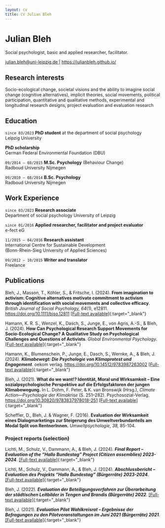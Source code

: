 ```yaml
---
layout: cv
title: CV Julian Bleh
---
```


# Julian Bleh

Social psychologist, basic and applied researcher, facilitator.

<div id="webaddress">
<a href="julian.bleh@uni-leipzig.de"> julian.bleh@uni-leipzig.de </a>
| <a href="https://julianbleh.github.io/ "> https://julianbleh.github.io/</a>
</div>


## Research interests

Socio-ecological change, societal visions and the ability to imagine social change (cognitive alternatives), implicit theories, social movements, political participation, quantitative and qualitative methods, experimental and longitudinal research designs, project evaluation and evaluation research


## Education

`since 03/2023`
**PhD student** at the department of social psychology\
Leipzig University

**PhD scholarship**\
German Federal Environmental Foundation (DBU)

`09/2014 – 08/2015` **M.Sc. Psychology** (Behaviour Change)\
Radboud University Nijmegen

`09/2010 – 08/2014` **B.Sc. Psychology**\
Radboud University Nijmegen


## Work Experience
`since 03/2023` **Research associate**\
Department of social psychology University of Leipzig

`since 01/2016` **Applied researcher, facilitator and project evaluator**\
e-fect eG

`11/2015 – 04/2016` **Research assistant**\
International Centre for Sustainable Development\
(Bonn-Rhein-Sieg University of Applied Sciences)

`09/2012 – 10/2015` **Writer and translator**\
Freelance



## Publications

<div id="external-content"></div>

<script>
  fetch('https://raw.githubusercontent.com/USERNAME/REPO/BRANCH/PATH/TO/FILE.md')
    .then(response => response.text())
    .then(markdown => {
      document.getElementById('external-content').textContent = markdown;
    })
    .catch(error => console.error('Error fetching Markdown file:', error));
</script>

Bleh, J., Masson, T., Köhler, S., & Fritsche, I. (2024). **From imagination to activism: Cognitive alternatives motivate commitment to activism through identification with social movements and collective efficacy**. *British Journal of Social Psychology, 64*(1), e12811. https://doi.org/10.1111/bjso.12811 [[Full-text available]](https://www.researchgate.net/publication/385877996_From_imagination_to_activism_Cognitive_alternatives_motivate_commitment_to_activism_through_identification_with_social_movements_and_collective_efficacy){:target="_blank"} 

Hamann, K. R. S., Wenzel, K., Dasch, S., Junge, E., von Agris, A.-S., & Bleh, J. (2024). **How Can Psychological Research Support Movements for Socio-Ecological Change? A Qualitative Study on Psychological Challenges and Questions of Activists**. *Global Environmental Psychology*. [[Full-text available]](https://www.researchgate.net/publication/378972004_How_Can_Psychological_Research_Support_Movements_for_Socio-Ecological_Change_A_Qualitative_Study_on_Psychological_Challenges_and_Questions_of_Activists){:target="_blank"}

Hamann, K., Blumenschein, P., Junge, E., Dasch, S., Wernke, A., & Bleh, J. (2024). ***Klimabewegt: Die Psychologie von Klimaprotest und Engagement***. oekom verlag. https://doi.org/10.14512/9783987263002 [[Full-text available]](https://www.oekom.de/buch/klimabewegt-9783987260704){:target="_blank"}

Bleh, J. (2021). **What do we want!? Identität, Moral und Wirksamkeit – Eine sozialpsychologische Perspektive auf die Erfolgsfaktoren der jungen Klimabewegung.** In L. Dohm, F. Peter, & K. van Bronswijk (Hrsg.), *Climate Action—Psychologie der Klimakrise* (S. 251–282). Psychosozial-Verlag. https://doi.org/10.30820/9783837978018-251 [[Full-text available]](https://www.researchgate.net/publication/353947962_What_do_we_want_Identitat_Moral_und_Wirksamkeit_-_Eine_sozialpsychologische_Perspektive_auf_die_Erfolgsfaktoren_der_jungen_Klimabewegung){:target="_blank"}

Scheffler, D., Bleh, J. & Wagner, F. (2016). **Evaluation der Wirksamkeit eines Dialogmarketings zur Steigerung des Umweltverbundanteils am Modal Split von RentnerInnen.** *Umweltpsychologie, 38,* 85-104.


### Project reports (selection)

Lichti, M., Schulz, V., Dammann, A., & Bleh, J. (2024). ***Final Report – Evaluation of the “Hallo Bundestag” Project (Citizen assemblies) 2023-2024***. [[Full-text available]](https://www.researchgate.net/publication/386250755_Final_Report_-_Evaluation_of_the_Hallo_Bundestag_Project_Citizen_assemblies_2023-2024){:target="_blank"}

Lichti, M., Schulz, V., Dammann, A., & Bleh, J. (2024). ***Abschlussbericht – Evaluation des Projekts “Hallo Bundestag” (Bürgerräte) 2023-2024***. [[Full-text available]](https://www.researchgate.net/publication/386250927_Abschlussbericht_-_Evaluation_des_Projekts_Hallo_Bundestag_Burgerrate_2023-2024){:target="_blank"}

Bleh, J. (2022). ***Evaluation der Beteiligungsverfahren zur Überarbeitung der städtischen Leitbilder in Tengen und Brandis (Bürgerräte) 2022***. [[Full-text available]](https://www.researchgate.net/publication/386250845_Evaluation_der_Beteiligungsverfahren_zur_Uberarbeitung_der_stadtischen_Leitbilder_in_Tengen_und_Brandis_Burgerrate_2022){:target="_blank"}

Bleh, J. (2021). ***Evaluation Pilot Wahlkreisrat – Ergebnisse der Befragungen zu den Pilotveranstaltungen im Juni 2021 (Bürgerräte) 2021***. [[Full-text available]](https://www.researchgate.net/publication/386250840_Evaluation_Pilot_Wahlkreisrat_Burgerrate_2021){:target="_blank"}
